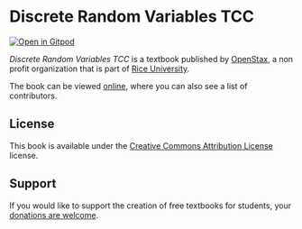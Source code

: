 # Discrete Random Variables TCC

[![Open in Gitpod](https://gitpod.io/button/open-in-gitpod.svg)](https://gitpod.io/from-referrer/)

_Discrete Random Variables TCC_ is a textbook published by [OpenStax](https://openstax.org/), a non profit organization that is part of [Rice University](https://www.rice.edu/).

The book can be viewed [online](https://github.com/cnx-user-books/cnxbook-discrete-random-variables-tcc/releases/latest), where you can also see a list of contributors.

## License
This book is available under the [Creative Commons Attribution License](./LICENSE) license.

## Support
If you would like to support the creation of free textbooks for students, your [donations are welcome](https://riceconnect.rice.edu/donation/support-openstax-banner).
